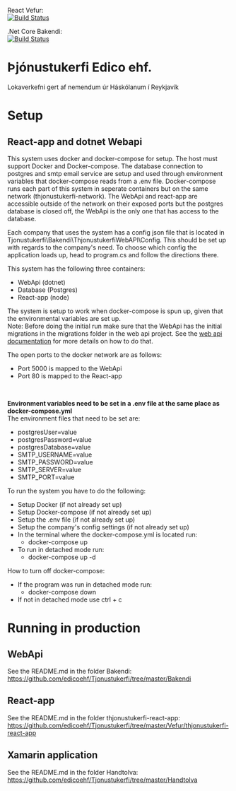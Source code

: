 React Vefur:  
[![Build Status](https://dev.azure.com/edicoehf/Tjonustukerfi/_apis/build/status/React%20Vefur%20Pipeline?branchName=master)](https://dev.azure.com/edicoehf/Tjonustukerfi/_build/latest?definitionId=8&branchName=master)

.Net Core Bakendi:  
[![Build Status](https://dev.azure.com/edicoehf/Tjonustukerfi/_apis/build/status/.Net%20Bakendi%20Pipeline?branchName=master)](https://dev.azure.com/edicoehf/Tjonustukerfi/_build/latest?definitionId=7&branchName=master)
# Þjónustukerfi Edico ehf.
Lokaverkefni gert af nemendum úr Háskólanum í Reykjavík

# Setup
## React-app and dotnet Webapi
This system uses docker and docker-compose for setup. The host must support Docker and Docker-compose. The database connection to postgres and smtp email service are setup and used through environment variables that docker-compose reads from a .env file. Docker-compose runs each part of this system in seperate containers but on the same network (thjonustukerfi-network). The WebApi and react-app are accessible outside of the network on their exposed ports but the postgres database is closed off, the WebApi is the only one that has access to the database. <br />

Each company that uses the system has a config json file that is located in Tjonustukerfi\Bakendi\ThjonustukerfiWebAPI\Config. This should be set up with regards to the company's need. To choose which config the application loads up, head to program.cs and follow the directions there.

This system has the following three containers:
* WebApi (dotnet)
* Database (Postgres)
* React-app (node)

The system is setup to work when docker-compose is spun up, given that the environmental variables are set up. <br />
Note: Before doing the initial run make sure that the WebApi has the initial migrations in the migrations folder in the web api project. See the [web api documentation](https://github.com/edicoehf/Tjonustukerfi/tree/master/Bakendi) for more details on how to do that. <br />

The open ports to the docker network are as follows:
* Port 5000 is mapped to the WebApi
* Port 80 is mapped to the React-app
<br />

**Environment variables need to be set in a .env file at the same place as docker-compose.yml** <br />
The environment files that need to be set are:<br />
* postgresUser=value
* postgresPassword=value
* postgresDatabase=value
* SMTP_USERNAME=value
* SMTP_PASSWORD=value
* SMTP_SERVER=value
* SMTP_PORT=value

To run the system you have to do the following:
* Setup Docker (if not already set up)
* Setup Docker-compose (if not already set up)
* Setup the .env file (if not already set up)
* Setup the company's config settings (if not already set up)
* In the terminal where the docker-compose.yml is located run:
    * docker-compose up
* To run in detached mode run:
    * docker-compose up -d

How to turn off docker-compose:
* If the program was run in detached mode run:
    * docker-compose down
* If not in detached mode use ctrl + c

# Running in production
## WebApi
See the README.md in the folder Bakendi: <br />
https://github.com/edicoehf/Tjonustukerfi/tree/master/Bakendi

## React-app
See the README.md in the folder thjonustukerfi-react-app: <br />
https://github.com/edicoehf/Tjonustukerfi/tree/master/Vefur/thjonustukerfi-react-app

## Xamarin application
See the README.md in the folder Handtolva: <br />
https://github.com/edicoehf/Tjonustukerfi/tree/master/Handtolva